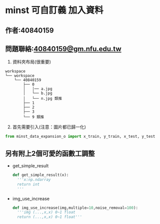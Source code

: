 # minst 可自訂義 加入資料
## 作者:40840159
## 問題聯絡:40840159@gm.nfu.edu.tw

1. 資料夾布局(很重要)
```
workspace
└── workspace
    └── 40840159
        ├── 0
        │   │── a.jpg
        │   └── b.jpg
        │   └── n.jpg 類推
        ├── 1
        ├── 2
        ├── 3
        └── 9 類推
```
2. 首先需要引入(注意：圖片都已歸一化)
```python
from minst_data_expansion_o import x_train, y_train, x_test, y_test
```

## 另有附上2個可愛的函數工調整
* get_simple_result
  ```python
  def get_simple_result(x):
    '''x:np.ndarray
    return int
    '''
  ```
* img_use_increase
  ```python
  def img_use_increase(img,multiple=10,noise_removal=100):
    '''img (...,x,x) 0~1 float
    return (...,x,x) 0~1 float'''
  ```
